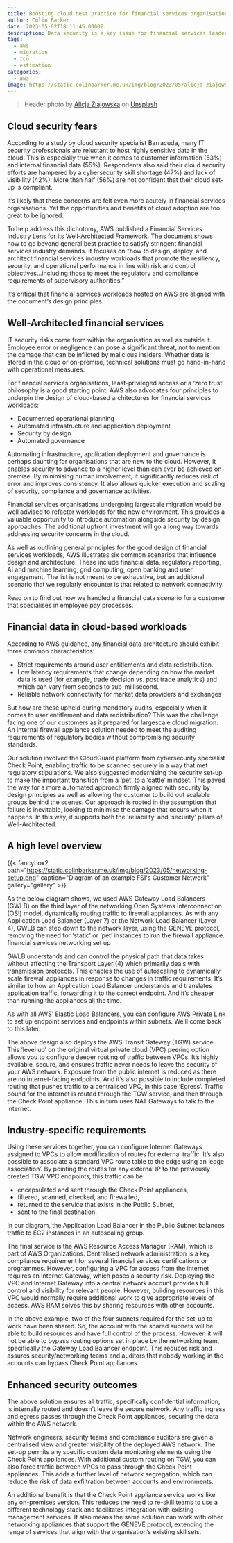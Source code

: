 ```yaml
---
title: Boosting cloud best practice for financial services organisations
author: Colin Barker
date: 2023-05-02T18:11:45.0000Z
description: Data security is a key issue for financial services leaders as they consider strategies to accelerate or escalate cloud adoption. We find they share a hesitancy to store and manage data using a relatively new, evolving technology. Risk-aversion is perfectly natural in heavily regulated industries, but this blog considers how cloud best practice can alleviate concerns.
tags:
  - aws
  - migration
  - tco
  - estimation
categories:
  - aws
image: https://static.colinbarker.me.uk/img/blog/2023/05/alicja-ziajowska-AOjmfr3ofSY-unsplash.jpg
---
```


> Header photo by [Alicja Ziajowska](https://unsplash.com/@alicja_photos?utm_content=creditCopyText&utm_medium=referral&utm_source=unsplash) on [Unsplash](https://unsplash.com/photos/a-building-with-columns-and-a-flag-AOjmfr3ofSY?utm_content=creditCopyText&utm_medium=referral&utm_source=unsplash)

## Cloud security fears

According to a study by cloud security specialist Barracuda, many IT security professionals are reluctant to host highly sensitive data in the cloud. This is especially true when it comes to customer information (53%) and internal financial data (55%). Respondents also said their cloud security efforts are hampered by a cybersecurity skill shortage (47%) and lack of visibility (42%). More than half (56%) are not confident that their cloud set-up is compliant.

It’s likely that these concerns are felt even more acutely in financial services organisations. Yet the opportunities and benefits of cloud adoption are too great to be ignored.

To help address this dichotomy, AWS published a Financial Services Industry Lens for its Well-Architected Framework. The document shows how to go beyond general best practice to satisfy stringent financial services industry demands. It focuses on “how to design, deploy, and architect financial services industry workloads that promote the resiliency, security, and operational performance in line with risk and control objectives…including those to meet the regulatory and compliance requirements of supervisory authorities.”

It’s critical that financial services workloads hosted on AWS are aligned with the document’s design principles.

## Well-Architected financial services

IT security risks come from within the organisation as well as outside it. Employee error or negligence can pose a significant threat, not to mention the damage that can be inflicted by malicious insiders. Whether data is stored in the cloud or on-premise, technical solutions must go hand-in-hand with operational measures.

For financial services organisations, least-privileged access or a ‘zero trust’ philosophy is a good starting point. AWS also advocates four principles to underpin the design of cloud-based architectures for financial services workloads:

- Documented operational planning
- Automated infrastructure and application deployment
- Security by design
- Automated governance

Automating infrastructure, application deployment and governance is perhaps daunting for organisations that are new to the cloud. However, it enables security to advance to a higher level than can ever be achieved on-premise. By minimising human involvement, it significantly reduces risk of error and improves consistency. It also allows quicker execution and scaling of security, compliance and governance activities.

Financial services organisations undergoing largescale migration would be well advised to refactor workloads for the new environment. This provides a valuable opportunity to introduce automation alongside security by design approaches. The additional upfront investment will go a long way towards addressing security concerns in the cloud.

As well as outlining general principles for the good design of financial services workloads, AWS illustrates six common scenarios that influence design and architecture. These include financial data, regulatory reporting, AI and machine learning, grid computing, open banking and user engagement. The list is not meant to be exhaustive, but an additional scenario that we regularly encounter is that related to network connectivity.

Read on to find out how we handled a financial data scenario for a customer that specialises in employee pay processes.

## Financial data in cloud-based workloads

According to AWS guidance, any financial data architecture should exhibit three common characteristics:

- Strict requirements around user entitlements and data redistribution.
- Low latency requirements that change depending on how the market data is used (for example, trade decision vs. post trade analytics) and which can vary from seconds to sub-millisecond.
- Reliable network connectivity for market data providers and exchanges

But how are these upheld during mandatory audits, especially when it comes to user entitlement and data redistribution? This was the challenge facing one of our customers as it prepared for largescale cloud migration. An internal firewall appliance solution needed to meet the auditing requirements of regulatory bodies without compromising security standards.

Our solution involved the CloudGuard platform from cybersecurity specialist Check Point, enabling traffic to be scanned securely in a way that met regulatory stipulations. We also suggested modernising the security set-up to make the important transition from a ‘pet’ to a ‘cattle’ mindset. This paved the way for a more automated approach firmly aligned with security by design principles as well as allowing the customer to build out scalable groups behind the scenes. Our approach is rooted in the assumption that failure is inevitable, looking to minimise the damage that occurs when it happens. In this way, it supports both the ‘reliability’ and ‘security’ pillars of Well-Architected.

## A high level overview

{{< fancybox2 path="https://static.colinbarker.me.uk/img/blog/2023/05/networking-setup.png" caption="Diagram of an example FSI's Customer Network" gallery="gallery" >}}

As the below diagram shows, we used AWS Gateway Load Balancers (GWLB) on the third layer of the networking Open Systems Interconnection (OSI) model, dynamically routing traffic to firewall appliances. As with any Application Load Balancer (Layer 7) or the Network Load Balancer (Layer 4), GWLB can step down to the network layer, using the GENEVE protocol, removing the need for ‘static’ or ‘pet’ instances to run the firewall appliance.
financial services networking set up

GWLB understands and can control the physical path that data takes without affecting the Transport Layer (4) which primarily deals with transmission protocols. This enables the use of autoscaling to dynamically scale firewall appliances in response to changes in traffic requirements. It’s similar to how an Application Load Balancer understands and translates application traffic, forwarding it to the correct endpoint. And it’s cheaper than running the appliances all the time.

As with all AWS’ Elastic Load Balancers, you can configure AWS Private Link to set up endpoint services and endpoints within subnets. We’ll come back to this later.

The above design also deploys the AWS Transit Gateway (TGW) service. This ‘level up’ on the original virtual private cloud (VPC) peering option allows you to configure deeper routing of traffic between VPCs. It’s highly available, secure, and ensures traffic never needs to leave the security of your AWS network. Exposure from the public internet is reduced as there are no internet-facing endpoints. And it’s also possible to include completed routing that pushes traffic to a centralised VPC, in this case ‘Egress’. Traffic bound for the internet is routed through the TGW service, and then through the Check Point appliance. This in turn uses NAT Gateways to talk to the internet.

## Industry-specific requirements

Using these services together, you can configure Internet Gateways assigned to VPCs to allow modification of routes for external traffic. It’s also possible to associate a standard VPC route table to the edge using an ‘edge association’. By pointing the routes for any external IP to the previously created TGW VPC endpoints, this traffic can be:

- encapsulated and sent through the Check Point appliances,
- filtered, scanned, checked, and firewalled,
- returned to the service that exists in the Public Subnet,
- sent to the final destination.

In our diagram, the Application Load Balancer in the Public Subnet balances traffic to EC2 instances in an autoscaling group.

The final service is the AWS Resource Access Manager (RAM), which is part of AWS Organizations. Centralised network administration is a key compliance requirement for several financial services certifications or programmes. However, configuring a VPC for access from the internet requires an Internet Gateway, which poses a security risk. Deploying the VPC and Internet Gateway into a central network account provides full control and visibility for relevant people. However, building resources in this VPC would normally require additional work to give appropriate levels of access. AWS RAM solves this by sharing resources with other accounts.

In the above example, two of the four subnets required for the set-up to work have been shared. So, the account with the shared subnets will be able to build resources and have full control of the process. However, it will not be able to bypass routing options set in place by the networking team, specifically the Gateway Load Balancer endpoint. This reduces risk and assures security/networking teams and auditors that nobody working in the accounts can bypass Check Point appliances.

## Enhanced security outcomes

The above solution ensures all traffic, specifically confidential information, is internally routed and doesn’t leave the secure network. Any traffic ingress and egress passes through the Check Point appliances, securing the data within the AWS network.

Network engineers, security teams and compliance auditors are given a centralised view and greater visibility of the deployed AWS network. The set-up permits any specific custom data monitoring elements using the Check Point appliances. With additional custom routing on TGW, you can also force traffic between VPCs to pass through the Check Point appliances. This adds a further level of network segregation, which can reduce the risk of data exfiltration between accounts and environments.

An additional benefit is that the Check Point appliance service works like any on-premises version. This reduces the need to re-skill teams to use a different technology stack and facilitates integration with existing management services. It also means the same solution can work with other networking appliances that support the GENEVE protocol, extending the range of services that align with the organisation’s existing skillsets.
